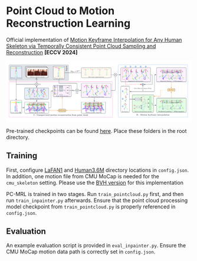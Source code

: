 # Point Cloud to Motion Reconstruction Learning
Official implementation of [Motion Keyframe Interpolation for Any Human Skeleton via Temporally Consistent Point Cloud Sampling and Reconstruction](https://arxiv.org/abs/2405.07444) **[ECCV 2024]**

![PC-MRL Architecture](architecture.png)

Pre-trained checkpoints can be found [here](https://drive.google.com/file/d/1GJ31cF_zugEePu_xfa-K_PLlRCV2p9cr/view?usp=sharing). Place these folders in the root directory.

## Training

First, configure [LaFAN1](https://github.com/ubisoft/ubisoft-laforge-animation-dataset) and [Human3.6M](http://vision.imar.ro/human3.6m/description.php) directory locations in `config.json`. In addition, one motion file from CMU MoCap is needed for the `cmu_skeleton` setting. Please use the [BVH version](https://sites.google.com/a/cgspeed.com/cgspeed/motion-capture?authuser=0) for this implementation

PC-MRL is trained in two stages. Run `train_pointcloud.py` first, and then run `train_inpainter.py` afterwards. Ensure that the point cloud processing model checkpoint from `train_pointcloud.py` is properly referenced in `config.json`.

## Evaluation

An example evaluation script is provided in `eval_inpainter.py`. Ensure the CMU MoCap motion data path is correctly set in `config.json`.

